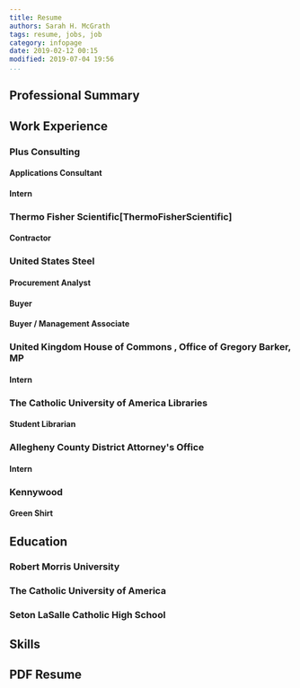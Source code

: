```yaml
---
title: Resume
authors: Sarah H. McGrath
tags: resume, jobs, job
category: infopage
date: 2019-02-12 00:15
modified: 2019-07-04 19:56
...
```


## Professional Summary

## Work Experience

### Plus Consulting
#### Applications Consultant
#### Intern

### Thermo Fisher Scientific[ThermoFisherScientific]
#### Contractor

### United States Steel
#### Procurement Analyst
#### Buyer
#### Buyer / Management Associate

### United Kingdom House of Commons \, Office of Gregory Barker\, MP
#### Intern

### The Catholic University of America Libraries
#### Student Librarian

### Allegheny County District Attorney's Office
#### Intern

### Kennywood
#### Green Shirt

## Education

### Robert Morris University

### The Catholic University of America

### Seton LaSalle Catholic High School

## Skills

## PDF Resume
